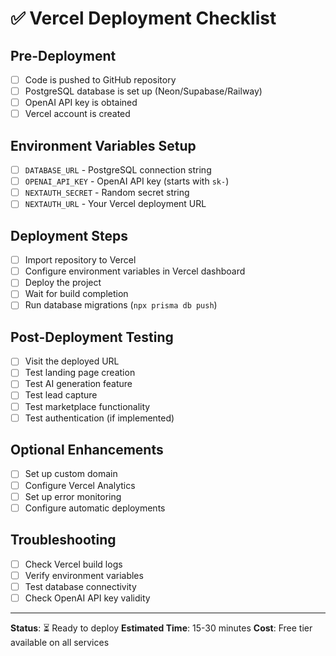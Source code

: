 # ✅ Vercel Deployment Checklist

## Pre-Deployment
- [ ] Code is pushed to GitHub repository
- [ ] PostgreSQL database is set up (Neon/Supabase/Railway)
- [ ] OpenAI API key is obtained
- [ ] Vercel account is created

## Environment Variables Setup
- [ ] `DATABASE_URL` - PostgreSQL connection string
- [ ] `OPENAI_API_KEY` - OpenAI API key (starts with `sk-`)
- [ ] `NEXTAUTH_SECRET` - Random secret string
- [ ] `NEXTAUTH_URL` - Your Vercel deployment URL

## Deployment Steps
- [ ] Import repository to Vercel
- [ ] Configure environment variables in Vercel dashboard
- [ ] Deploy the project
- [ ] Wait for build completion
- [ ] Run database migrations (`npx prisma db push`)

## Post-Deployment Testing
- [ ] Visit the deployed URL
- [ ] Test landing page creation
- [ ] Test AI generation feature
- [ ] Test lead capture
- [ ] Test marketplace functionality
- [ ] Test authentication (if implemented)

## Optional Enhancements
- [ ] Set up custom domain
- [ ] Configure Vercel Analytics
- [ ] Set up error monitoring
- [ ] Configure automatic deployments

## Troubleshooting
- [ ] Check Vercel build logs
- [ ] Verify environment variables
- [ ] Test database connectivity
- [ ] Check OpenAI API key validity

---

**Status**: ⏳ Ready to deploy
**Estimated Time**: 15-30 minutes
**Cost**: Free tier available on all services
